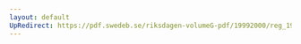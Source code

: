 ```yaml
---
layout: default
UpRedirect: https://pdf.swedeb.se/riksdagen-volumeG-pdf/19992000/reg_19992000/reg_19992000_0177.pdf
---
```

